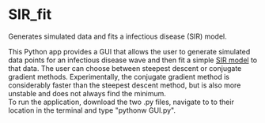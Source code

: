 # SIR_fit
Generates simulated data and fits a infectious disease (SIR) model.

This Python app provides a GUI that allows the user to generate simulated data points for an infectious disease wave and then fit a simple [SIR model](https://en.wikipedia.org/wiki/Compartmental_models_in_epidemiology#The_SIR_model_without_vital_dynamics) to that data.
The user can choose between steepest descent or conjugate gradient methods. Experimentally, the conjugate gradient method is considerably faster than the steepest descent method, but is also more unstable and does not always find the minimum.  
To run the application, download the two .py files, navigate to to their location in the terminal and type "pythonw GUI.py".
